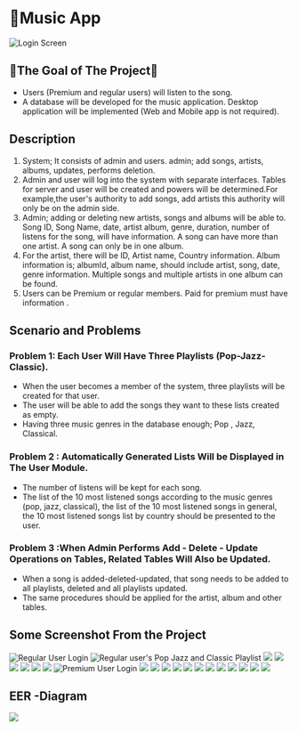 # 🎵Music App

![Login Screen](https://github.com/ferhatacikalin/Music_App/blob/main/SS/Screenshot_25.png?raw=true)

## 💯The Goal of The Project💯
- Users (Premium and regular users) will listen to the song.
- A database will be developed for the music application. Desktop application will be implemented (Web and Mobile app is not required).
##  Description
 1. System; It consists of admin and users. admin; add songs, artists, albums, updates, performs deletion.
 2. Admin and user will log into the system with separate interfaces. Tables for server and user
will be created and powers will be determined.For example,the user's authority to add songs, add artists this authority will only be on the admin side.
 3. Admin; adding or deleting new artists, songs and albums will be able to. Song ID, Song Name, date, artist album, genre, duration, number of listens for the song, will have information. A song can have more than one artist. A song can only be in one album.
 4. For the artist, there will be ID, Artist name, Country information. Album information is; albumId, album name, should include artist, song, date, genre information. Multiple songs and multiple artists in one album can be found.
 5. Users can be Premium or regular members. Paid for premium must have information .

##  Scenario and Problems
### Problem 1: Each User Will Have Three Playlists (Pop-Jazz-Classic).
* When the user becomes a member of the system, three playlists will be created for that user.
* The user will be able to add the songs they want to these lists created as empty.
* Having three music genres in the database enough; Pop , Jazz, Classical.
### Problem 2 : Automatically Generated Lists Will be Displayed in The User Module.
* The number of listens will be kept for each song.
* The list of the 10 most listened songs according to the music genres (pop, jazz, classical), the list of the 10 most listened songs in general, the 10 most listened songs list by country should be presented to the user.
### Problem 3 :When Admin Performs Add - Delete - Update Operations on Tables, Related Tables Will Also be Updated.
* When a song is added-deleted-updated, that song needs to be added to all playlists, deleted and all playlists updated.
* The same procedures should be applied for the artist, album and other tables.

## Some Screenshot From the Project

![Regular User Login](https://github.com/ferhatacikalin/Music_App/blob/main/SS/Screenshot_1.png?raw=true)
![Regular user's Pop Jazz and Classic Playlist](https://github.com/ferhatacikalin/Music_App/blob/main/SS/Screenshot_2.png?raw=true)
![](https://github.com/ferhatacikalin/Music_App/blob/main/SS/Screenshot_3.png?raw=true)
![](https://github.com/ferhatacikalin/Music_App/blob/main/SS/Screenshot_4.png?raw=true)
![](https://github.com/ferhatacikalin/Music_App/blob/main/SS/Screenshot_5.png?raw=true)
![](https://github.com/ferhatacikalin/Music_App/blob/main/SS/Screenshot_6.png?raw=true)
![](https://github.com/ferhatacikalin/Music_App/blob/main/SS/Screenshot_7.png?raw=true)
![](https://github.com/ferhatacikalin/Music_App/blob/main/SS/Screenshot_8.png?raw=true)
![Premium User Login ](https://github.com/ferhatacikalin/Music_App/blob/main/SS/Screenshot_9.png?raw=true)
![](https://github.com/ferhatacikalin/Music_App/blob/main/SS/Screenshot_10.png?raw=true)
![](https://github.com/ferhatacikalin/Music_App/blob/main/SS/Screenshot_11.png?raw=true)
![](https://github.com/ferhatacikalin/Music_App/blob/main/SS/Screenshot_12.png?raw=true)
![](https://github.com/ferhatacikalin/Music_App/blob/main/SS/Screenshot_13.png?raw=true)
![](https://github.com/ferhatacikalin/Music_App/blob/main/SS/Screenshot_14.png?raw=true)
![](https://github.com/ferhatacikalin/Music_App/blob/main/SS/Screenshot_15.png?raw=true)
![](https://github.com/ferhatacikalin/Music_App/blob/main/SS/Screenshot_16.png?raw=true)
![](https://github.com/ferhatacikalin/Music_App/blob/main/SS/Screenshot_17.png?raw=true)
![](https://github.com/ferhatacikalin/Music_App/blob/main/SS/Screenshot_18.png?raw=true)
![](https://github.com/ferhatacikalin/Music_App/blob/main/SS/Screenshot_19.png?raw=true)
![](https://github.com/ferhatacikalin/Music_App/blob/main/SS/Screenshot_20.png?raw=true)
![](https://github.com/ferhatacikalin/Music_App/blob/main/SS/Screenshot_21.png?raw=true)

## EER -Diagram
![](https://github.com/ferhatacikalin/Music_App/blob/main/SS/Eer.png?raw=true)
